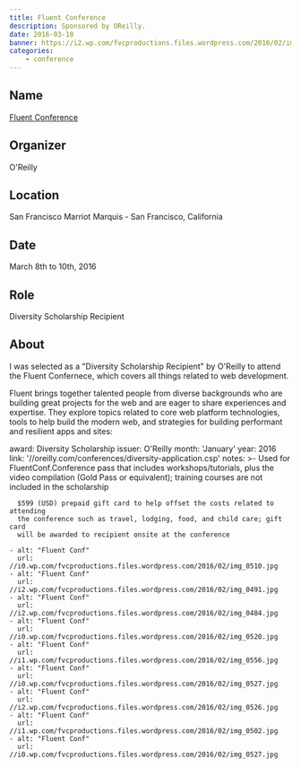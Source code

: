 ```yaml
---
title: Fluent Conference
description: Sponsored by OReilly.
date: 2016-03-10
banner: https://i2.wp.com/fvcproductions.files.wordpress.com/2016/02/img_0526.jpg
categories:
    - conference
---
```


## Name

[Fluent Conference](//conferences.oreilly.com/fluent/javascript-html-us/ "Fluent Conference")

## Organizer

O'Reilly

## Location

San Francisco Marriot Marquis - San Francisco, California

## Date

March 8th to 10th, 2016

## Role

Diversity Scholarship Recipient

## About

I was selected as a "Diversity Scholarship Recipient" by O'Reilly to attend the Fluent Confernece, which covers all things related to web development.

Fluent brings together talented people from diverse backgrounds who are building great projects for the web and are eager to share experiences and expertise. They explore topics related to core web platform technologies, tools to help build the modern web, and strategies for building performant and resilient apps and sites:

award: Diversity Scholarship
issuer: O'Reilly
month: 'January'
year: 2016
link: '//oreilly.com/conferences/diversity-application.csp'
notes: >-
Used for FluentConf.Conference pass that includes workshops/tutorials, plus the video
compilation (Gold Pass or equivalent); training courses are not included
in the scholarship

      $599 (USD) prepaid gift card to help offset the costs related to attending
      the conference such as travel, lodging, food, and child care; gift card
      will be awarded to recipient onsite at the conference

    - alt: "Fluent Conf"
      url: //i0.wp.com/fvcproductions.files.wordpress.com/2016/02/img_0510.jpg
    - alt: "Fluent Conf"
      url: //i2.wp.com/fvcproductions.files.wordpress.com/2016/02/img_0491.jpg
    - alt: "Fluent Conf"
      url: //i2.wp.com/fvcproductions.files.wordpress.com/2016/02/img_0484.jpg
    - alt: "Fluent Conf"
      url: //i0.wp.com/fvcproductions.files.wordpress.com/2016/02/img_0520.jpg
    - alt: "Fluent Conf"
      url: //i1.wp.com/fvcproductions.files.wordpress.com/2016/02/img_0556.jpg
    - alt: "Fluent Conf"
      url: //i0.wp.com/fvcproductions.files.wordpress.com/2016/02/img_0527.jpg
    - alt: "Fluent Conf"
      url: //i2.wp.com/fvcproductions.files.wordpress.com/2016/02/img_0526.jpg
    - alt: "Fluent Conf"
      url: //i1.wp.com/fvcproductions.files.wordpress.com/2016/02/img_0502.jpg
    - alt: "Fluent Conf"
      url: //i0.wp.com/fvcproductions.files.wordpress.com/2016/02/img_0527.jpg
